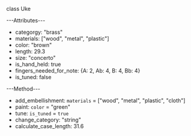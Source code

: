 class Uke

---Attributes---
+ categorgy: "brass"
+ materials: ["wood", "metal", "plastic"]
+ color: "brown"
+ length: 29.3
+ size: "concerto"
+ is_hand_held: true
+ fingers_needed_for_note: {A: 2, Ab: 4, B: 4, Bb: 4}
+ is_tuned: false

---Method---
+ add_embellishment: `materials` = ["wood", "metal", "plastic", "cloth"]
+ paint: `color` = "green"
+ tune: `is_tuned` = `true`
+ change_category: "string"
+ calculate_case_length: 31.6
